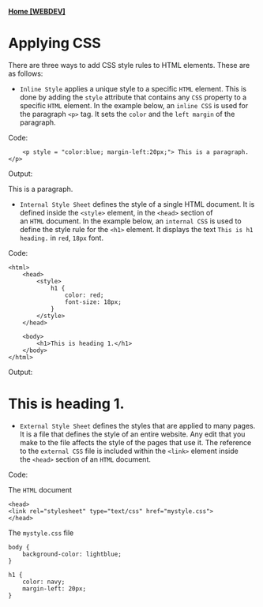 **[Home [WEBDEV]](WEBDEV11LEC.md#^MIDCH3)**

# Applying CSS
There are three ways to add CSS style rules to HTML elements. These are as follows:

-   `Inline Style` applies a unique style to a specific `HTML` element. This is done by adding the `style` attribute that contains any `CSS` property to a specific `HTML` element. In the example below, an `inline CSS` is used for the paragraph `<p>` tag. It sets the `color` and the `left margin` of the paragraph.

Code:

```
    <p style = "color:blue; margin-left:20px;"> This is a paragraph.</p>
```

Output:

This is a paragraph.

-   `Internal Style Sheet` defines the style of a single HTML document. It is defined inside the `<style>` element, in the `<head>` section of an `HTML` document. In the example below, an `internal CSS` is used to define the style rule for the `<h1>` element. It displays the text `This is h1 heading.` in `red`, `18px` font.

Code:

```
<html>
    <head>
        <style>
            h1 {  
                color: red;  
                font-size: 18px;  
            }
        </style>
    </head>

    <body>
        <h1>This is heading 1.</h1>
    </body>
</html>
```

Output:

# This is heading 1.

-   `External Style Sheet` defines the styles that are applied to many pages. It is a file that defines the style of an entire website. Any edit that you make to the file affects the style of the pages that use it. The reference to the `external CSS` file is included within the `<link>` element inside the `<head>` section of an `HTML` document.

Code:

The `HTML` document

```
<head>
<link rel="stylesheet" type="text/css" href="mystyle.css">
</head>
```

The `mystyle.css` file

```
body {
    background-color: lightblue;
}

h1 {
    color: navy;
    margin-left: 20px;
}
```